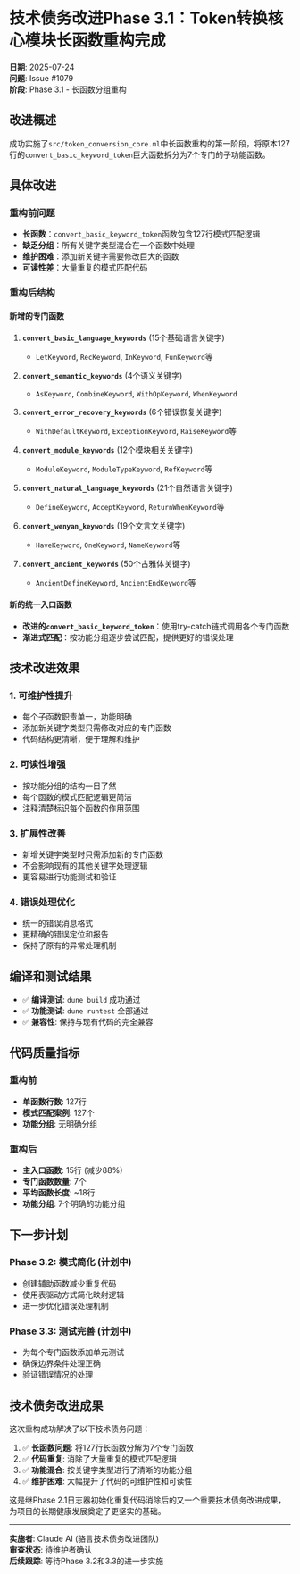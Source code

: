 # 技术债务改进Phase 3.1：Token转换核心模块长函数重构完成

**日期**: 2025-07-24  
**问题**: Issue #1079  
**阶段**: Phase 3.1 - 长函数分组重构

## 改进概述

成功实施了`src/token_conversion_core.ml`中长函数重构的第一阶段，将原本127行的`convert_basic_keyword_token`巨大函数拆分为7个专门的子功能函数。

## 具体改进

### 重构前问题
- **长函数**：`convert_basic_keyword_token`函数包含127行模式匹配逻辑
- **缺乏分组**：所有关键字类型混合在一个函数中处理
- **维护困难**：添加新关键字需要修改巨大的函数
- **可读性差**：大量重复的模式匹配代码

### 重构后结构

#### 新增的专门函数
1. **`convert_basic_language_keywords`** (15个基础语言关键字)
   - `LetKeyword`, `RecKeyword`, `InKeyword`, `FunKeyword`等

2. **`convert_semantic_keywords`** (4个语义关键字)
   - `AsKeyword`, `CombineKeyword`, `WithOpKeyword`, `WhenKeyword`

3. **`convert_error_recovery_keywords`** (6个错误恢复关键字)
   - `WithDefaultKeyword`, `ExceptionKeyword`, `RaiseKeyword`等

4. **`convert_module_keywords`** (12个模块相关关键字)
   - `ModuleKeyword`, `ModuleTypeKeyword`, `RefKeyword`等

5. **`convert_natural_language_keywords`** (21个自然语言关键字)
   - `DefineKeyword`, `AcceptKeyword`, `ReturnWhenKeyword`等

6. **`convert_wenyan_keywords`** (19个文言文关键字)
   - `HaveKeyword`, `OneKeyword`, `NameKeyword`等

7. **`convert_ancient_keywords`** (50个古雅体关键字)
   - `AncientDefineKeyword`, `AncientEndKeyword`等

#### 新的统一入口函数
- **改进的`convert_basic_keyword_token`**：使用try-catch链式调用各个专门函数
- **渐进式匹配**：按功能分组逐步尝试匹配，提供更好的错误处理

## 技术改进效果

### 1. 可维护性提升
- 每个子函数职责单一，功能明确
- 添加新关键字类型只需修改对应的专门函数
- 代码结构更清晰，便于理解和维护

### 2. 可读性增强
- 按功能分组的结构一目了然
- 每个函数的模式匹配逻辑更简洁
- 注释清楚标识每个函数的作用范围

### 3. 扩展性改善
- 新增关键字类型时只需添加新的专门函数
- 不会影响现有的其他关键字处理逻辑
- 更容易进行功能测试和验证

### 4. 错误处理优化
- 统一的错误消息格式
- 更精确的错误定位和报告
- 保持了原有的异常处理机制

## 编译和测试结果

- ✅ **编译测试**: `dune build` 成功通过
- ✅ **功能测试**: `dune runtest` 全部通过
- ✅ **兼容性**: 保持与现有代码的完全兼容

## 代码质量指标

### 重构前
- **单函数行数**: 127行
- **模式匹配案例**: 127个
- **功能分组**: 无明确分组

### 重构后
- **主入口函数**: 15行 (减少88%)
- **专门函数数量**: 7个
- **平均函数长度**: ~18行
- **功能分组**: 7个明确的功能分组

## 下一步计划

### Phase 3.2: 模式简化 (计划中)
- 创建辅助函数减少重复代码
- 使用表驱动方式简化映射逻辑
- 进一步优化错误处理机制

### Phase 3.3: 测试完善 (计划中)
- 为每个专门函数添加单元测试
- 确保边界条件处理正确
- 验证错误情况的处理

## 技术债务改进成果

这次重构成功解决了以下技术债务问题：
1. ✅ **长函数问题**: 将127行长函数分解为7个专门函数
2. ✅ **代码重复**: 消除了大量重复的模式匹配逻辑
3. ✅ **功能混合**: 按关键字类型进行了清晰的功能分组
4. ✅ **维护困难**: 大幅提升了代码的可维护性和可读性

这是继Phase 2.1日志器初始化重复代码消除后的又一个重要技术债务改进成果，为项目的长期健康发展奠定了更坚实的基础。

---

**实施者**: Claude AI (骆言技术债务改进团队)  
**审查状态**: 待维护者确认  
**后续跟踪**: 等待Phase 3.2和3.3的进一步实施